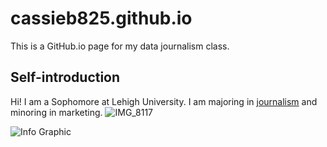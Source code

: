 # cassieb825.github.io
This is a GitHub.io page for my data journalism class.
## Self-introduction

Hi! I am a Sophomore at Lehigh University. I am majoring in [journalism](https://journalism.cas.lehigh.edu) and minoring in marketing. 
![IMG_8117](https://github.com/user-attachments/assets/97923411-34f0-400c-9c9a-6485e2787496)

![Info Graphic](https://export-download.canva.com/GXxTs/DAGfqJGXxTs/38/0/0001-1780504773839324629.png?X-Amz-Algorithm=AWS4-HMAC-SHA256&X-Amz-Credential=AKIAJHKNGJLC2J7OGJ6Q%2F20250220%2Fus-east-1%2Fs3%2Faws4_request&X-Amz-Date=20250220T140053Z&X-Amz-Expires=16117&X-Amz-Signature=0cbc5cee671fa223ecf679e206e0563679b98944b228e23bde4bd9de82af076f&X-Amz-SignedHeaders=host&response-content-disposition=attachment%3B%20filename%2A%3DUTF-8%27%27Created%2520by%2520Cassie%2520Bowman.png&response-expires=Thu%2C%2020%20Feb%202025%2018%3A29%3A30%20GMT)

